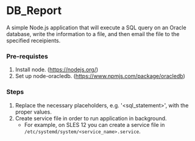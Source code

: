 # DB_Report
A simple Node.js application that will execute a SQL query on an Oracle database, write the information to a file, and then email the file to the specified receipients.

### Pre-requistes
1. Install node. (https://nodejs.org/)
2. Set up node-oracledb. (https://www.npmjs.com/package/oracledb)

### Steps
1. Replace the necessary placeholders, e.g. '\<sql_statement\>', with the proper values.
2. Create service file in order to run application in background.
   - For example, on SLES 12 you can create a service file in `/etc/systemd/system/<service_name>.service`.
